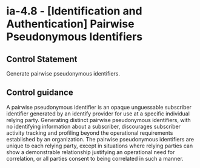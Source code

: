 # ia-4.8 - \[Identification and Authentication\] Pairwise Pseudonymous Identifiers

## Control Statement

Generate pairwise pseudonymous identifiers.

## Control guidance

A pairwise pseudonymous identifier is an opaque unguessable subscriber identifier generated by an identify provider for use at a specific individual relying party. Generating distinct pairwise pseudonymous identifiers, with no identifying information about a subscriber, discourages subscriber activity tracking and profiling beyond the operational requirements established by an organization. The pairwise pseudonymous identifiers are unique to each relying party, except in situations where relying parties can show a demonstrable relationship justifying an operational need for correlation, or all parties consent to being correlated in such a manner.
